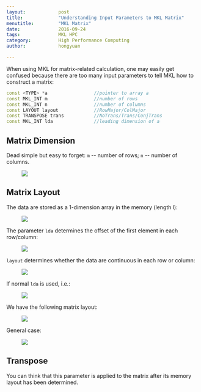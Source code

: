 ```yaml
---
layout:            post
title:             "Understanding Input Parameters to MKL Matrix"
menutitle:         "MKL Matrix"
date:              2016-09-24
tags:              MKL HPC
category:          High Performance Computing
author:            hongyuan

---
```


When using MKL for matrix-related calculation, one may easily get confused because there are too many input parameters to tell MKL how to construct a matrix:

```cpp
const <TYPE> *a					//pointer to array a
const MKL_INT m					//number of rows
const MKL_INT n					//number of columns
const LAYOUT layout				//RowMajor/ColMajor
const TRANSPOSE trans			//NoTrans/Trans/ConjTrans
const MKL_INT lda				//leading dimension of a
```

## Matrix Dimension
 
Dead simple but easy to forget: `m` -- number of rows; `n` -- number of columns.
 
<figure>
<img src="{{ site.github.url }}/media/img/2016-09-24-MKL_Matrix/Matrix-Dimension.png" />
</figure>


## Matrix Layout

The data are stored as a 1-dimension array in the memory (length l):

<figure>
<img src="{{ site.github.url }}/media/img/2016-09-24-MKL_Matrix/Array.png" />
</figure>

The parameter `lda` determines the offset of the first element in each row/column:

<figure>
<img src="{{ site.github.url }}/media/img/2016-09-24-MKL_Matrix/lda1.png" />
</figure>

`layout` determines whether the data are continuous in each row or column:
  
<figure>
<img src="{{ site.github.url }}/media/img/2016-09-24-MKL_Matrix/Row-Col-Major-Arrow.png" />
</figure>

If normal `lda` is used, i.e.:

<figure>
<img src="{{ site.github.url }}/media/img/2016-09-24-MKL_Matrix/lda2.png" />
</figure>

We have the following matrix layout:

<figure>
<img src="{{ site.github.url }}/media/img/2016-09-24-MKL_Matrix/Row-Col-Major.png" />
</figure>

General case:

<figure>
<img src="{{ site.github.url }}/media/img/2016-09-24-MKL_Matrix/Row-Col-Major-Gen.png" />
</figure>

## Transpose

You can think that this parameter is applied to the matrix after its memory layout has been determined.









